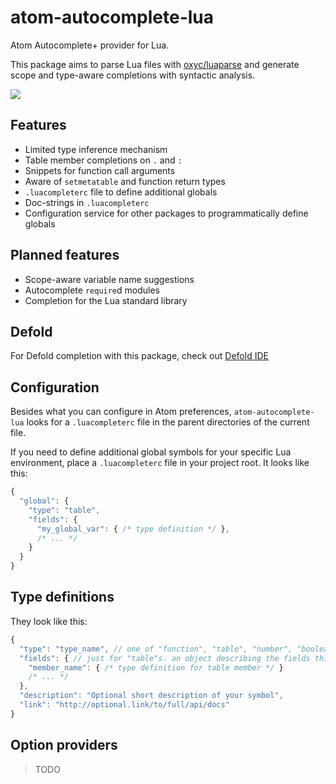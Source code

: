# atom-autocomplete-lua

Atom Autocomplete+ provider for Lua.

This package aims to parse Lua files with [oxyc/luaparse](https://github.com/oxyc/luaparse) and generate scope and type-aware completions with syntactic analysis.

![](https://cloud.githubusercontent.com/assets/428060/19417900/ebb20426-93c0-11e6-98ef-c90b66fbf109.png)

## Features

* Limited type inference mechanism
* Table member completions on `.` and `:`
* Snippets for function call arguments
* Aware of `setmetatable` and function return types
* `.luacompleterc` file to define additional globals
* Doc-strings in `.luacompleterc`
* Configuration service for other packages to programmatically define globals

## Planned features

* Scope-aware variable name suggestions
* Autocomplete `require`d modules
* Completion for the Lua standard library

## Defold

For Defold completion with this package, check out [Defold IDE](http://atom.io/packages/defold-ide)

## Configuration

Besides what you can configure in Atom preferences, `atom-autocomplete-lua`
looks for a `.luacompleterc` file in the parent directories of the current file.

If you need to define additional global symbols for your specific Lua environment,
place a `.luacompleterc` file in your project root. It looks like this:

```javascript
{
  "global": {
    "type": "table",
    "fields": {
      "my_global_var": { /* type definition */ },
      /* ... */
    }
  }
}
```

## Type definitions

They look like this:

```javascript
{
  "type": "type_name", // one of "function", "table", "number", "boolean", "string" or "unknown"
  "fields": { // just for "table"s. an object describing the fields this table might contain
    "member_name": { /* type definition for table member */ }
    /* ... */
  },
  "description": "Optional short description of your symbol",
  "link": "http://optional.link/to/full/api/docs"
}
```

## Option providers

> TODO